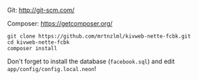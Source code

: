 Git: http://git-scm.com/

Composer: https://getcomposer.org/

```
git clone https://github.com/mrtnzlml/kivweb-nette-fcbk.git
cd kivweb-nette-fcbk
composer install
```

Don't forget to install the database (`facebook.sql`) and edit `app/config/config.local.neon`!